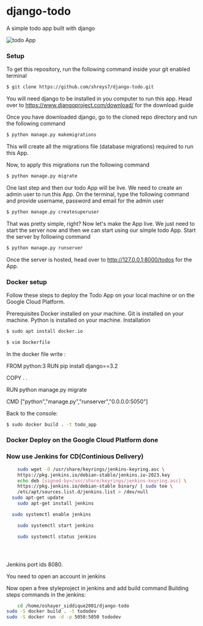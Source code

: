 # django-todo
A simple todo app built with django

![todo App](https://raw.githubusercontent.com/shreys7/django-todo/develop/staticfiles/todoApp.png)
### Setup
To get this repository, run the following command inside your git enabled terminal
```bash
$ git clone https://github.com/shreys7/django-todo.git
```
You will need django to be installed in you computer to run this app. Head over to https://www.djangoproject.com/download/ for the download guide

Once you have downloaded django, go to the cloned repo directory and run the following command

```bash
$ python manage.py makemigrations
```

This will create all the migrations file (database migrations) required to run this App.

Now, to apply this migrations run the following command
```bash
$ python manage.py migrate
```

One last step and then our todo App will be live. We need to create an admin user to run this App. On the terminal, type the following command and provide username, password and email for the admin user
```bash
$ python manage.py createsuperuser
```

That was pretty simple, right? Now let's make the App live. We just need to start the server now and then we can start using our simple todo App. Start the server by following command

```bash
$ python manage.py runserver
```

Once the server is hosted, head over to http://127.0.0.1:8000/todos for the App.

### Docker setup
Follow these steps to deploy the Todo App on your local machine or on the Google Cloud Platform.

Prerequisites
Docker installed on your machine.
Git is installed on your machine.
Python is installed on your machine.
Installation

```bash
$ sudo apt install docker.io
```

```bash
$ vim Dockerfile
```
In the docker file write : 

  FROM python:3
  RUN pip install django==3.2

  COPY . .

  RUN python manage.py migrate

  CMD ["python","manage.py","runserver","0.0.0.0:5050"]


Back to the console:  
```bash
$ sudo docker build . -t todo_app
```

###  Docker Deploy on the Google Cloud Platform done

###  Now use Jenkins for CD(Continious Delivery)


```bash
    sudo wget -O /usr/share/keyrings/jenkins-keyring.asc \
  	https://pkg.jenkins.io/debian-stable/jenkins.io-2023.key
    echo deb [signed-by=/usr/share/keyrings/jenkins-keyring.asc] \
  	https://pkg.jenkins.io/debian-stable binary/ | sudo tee \
  	/etc/apt/sources.list.d/jenkins.list > /dev/null
  sudo apt-get update
	sudo apt-get install jenkins

  sudo systemctl enable jenkins

	sudo systemctl start jenkins

	sudo systemctl status jenkins





```


Jenkins port ids 8080.

You need to open an account in jenkins

Now open a free styleproject in jenkins and add build command
	Building steps commands in the jenkins:
```bash
	cd /home/oshayer_siddique2001/django-todo
sudo -S docker build . -t tododev
sudo -S docker run -d -p 5050:5050 tododev

	
```

 












  

  



